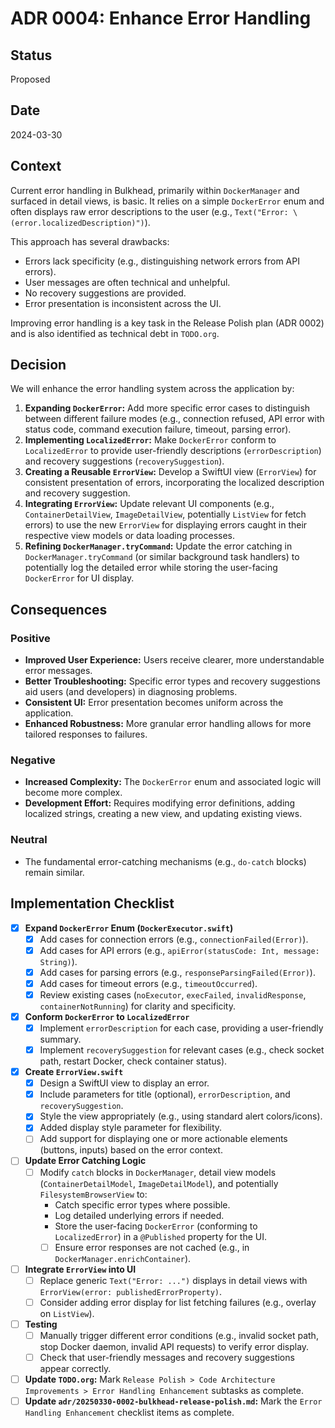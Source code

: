 # ADR 0004: Enhance Error Handling

## Status
Proposed

## Date
2024-03-30

## Context
Current error handling in Bulkhead, primarily within `DockerManager`
and surfaced in detail views, is basic. It relies on a simple
`DockerError` enum and often displays raw error descriptions to the
user (e.g., `Text("Error: \(error.localizedDescription)")`).

This approach has several drawbacks:
- Errors lack specificity (e.g., distinguishing network errors from
  API errors).
- User messages are often technical and unhelpful.
- No recovery suggestions are provided.
- Error presentation is inconsistent across the UI.

Improving error handling is a key task in the Release Polish plan (ADR
0002) and is also identified as technical debt in `TODO.org`.

## Decision
We will enhance the error handling system across the application by:

1.  **Expanding `DockerError`:** Add more specific error cases to
    distinguish between different failure modes (e.g., connection
    refused, API error with status code, command execution failure,
    timeout, parsing error).
2.  **Implementing `LocalizedError`:** Make `DockerError` conform to
    `LocalizedError` to provide user-friendly descriptions
    (`errorDescription`) and recovery suggestions
    (`recoverySuggestion`).
3.  **Creating a Reusable `ErrorView`:** Develop a SwiftUI view
    (`ErrorView`) for consistent presentation of errors, incorporating
    the localized description and recovery suggestion.
4.  **Integrating `ErrorView`:** Update relevant UI components (e.g.,
    `ContainerDetailView`, `ImageDetailView`, potentially `ListView`
    for fetch errors) to use the new `ErrorView` for displaying errors
    caught in their respective view models or data loading processes.
5.  **Refining `DockerManager.tryCommand`:** Update the error catching
    in `DockerManager.tryCommand` (or similar background task
    handlers) to potentially log the detailed error while storing the
    user-facing `DockerError` for UI display.

## Consequences

### Positive
- **Improved User Experience:** Users receive clearer, more
  understandable error messages.
- **Better Troubleshooting:** Specific error types and recovery
  suggestions aid users (and developers) in diagnosing problems.
- **Consistent UI:** Error presentation becomes uniform across the
  application.
- **Enhanced Robustness:** More granular error handling allows for
  more tailored responses to failures.

### Negative
- **Increased Complexity:** The `DockerError` enum and associated
  logic will become more complex.
- **Development Effort:** Requires modifying error definitions, adding
  localized strings, creating a new view, and updating existing views.

### Neutral
- The fundamental error-catching mechanisms (e.g., `do-catch` blocks)
  remain similar.

## Implementation Checklist

- [x] **Expand `DockerError` Enum (`DockerExecutor.swift`)**
    - [x] Add cases for connection errors (e.g., `connectionFailed(Error)`).
    - [x] Add cases for API errors (e.g., `apiError(statusCode: Int, message: String)`).
    - [x] Add cases for parsing errors (e.g., `responseParsingFailed(Error)`).
    - [x] Add cases for timeout errors (e.g., `timeoutOccurred`).
    - [x] Review existing cases (`noExecutor`, `execFailed`, `invalidResponse`, `containerNotRunning`) for clarity and specificity.
- [x] **Conform `DockerError` to `LocalizedError`**
    - [x] Implement `errorDescription` for each case, providing a user-friendly summary.
    - [x] Implement `recoverySuggestion` for relevant cases (e.g., check socket path, restart Docker, check container status).
- [x] **Create `ErrorView.swift`**
    - [x] Design a SwiftUI view to display an error.
    - [x] Include parameters for title (optional), `errorDescription`, and `recoverySuggestion`.
    - [x] Style the view appropriately (e.g., using standard alert colors/icons).
    - [x] Added display style parameter for flexibility.
    - [ ] Add support for displaying one or more actionable elements (buttons, inputs) based on the error context.
- [ ] **Update Error Catching Logic**
    - [ ] Modify `catch` blocks in `DockerManager`, detail view models (`ContainerDetailModel`, `ImageDetailModel`), and potentially `FilesystemBrowserView` to:
        - Catch specific error types where possible.
        - Log detailed underlying errors if needed.
        - Store the user-facing `DockerError` (conforming to `LocalizedError`) in a `@Published`    property for the UI.
        - [ ] Ensure error responses are not cached (e.g., in `DockerManager.enrichContainer`).
- [ ] **Integrate `ErrorView` into UI**
    - [ ] Replace generic `Text("Error: ...")` displays in detail
          views with `ErrorView(error: publishedErrorProperty)`.
    - [ ] Consider adding error display for list fetching failures
          (e.g., overlay on `ListView`).
- [ ] **Testing**
    - [ ] Manually trigger different error conditions (e.g., invalid
          socket path, stop Docker daemon, invalid API requests) to
          verify error display.
    - [ ] Check that user-friendly messages and recovery suggestions
          appear correctly.
- [ ] **Update `TODO.org`:** Mark `Release Polish > Code Architecture
      Improvements > Error Handling Enhancement` subtasks as complete.
- [ ] **Update `adr/20250330-0002-bulkhead-release-polish.md`:** Mark
      the `Error Handling Enhancement` checklist items as complete.

